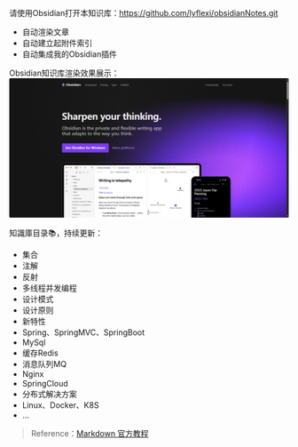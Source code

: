 请使用Obsidian打开本知识库：https://github.com/lyflexi/obsidianNotes.git
- 自动渲染文章
- 自动建立起附件索引
- 自动集成我的Obsidian插件

Obsidian知识库渲染效果展示：
![这是图片](./Attachments/relativePath/readme_obsidian.png " Custom name")

知識庫目录📚，持续更新：
- 集合
- 注解
- 反射
- 多线程并发编程
- 设计模式
- 设计原则
- 新特性
- Spring、SpringMVC、SpringBoot
- MySql
- 缓存Redis
- 消息队列MQ
- Nginx
- SpringCloud
- 分布式解决方案
- Linux、Docker、K8S
- ...

>Reference：[Markdown 官方教程](https://markdown.com.cn/)





